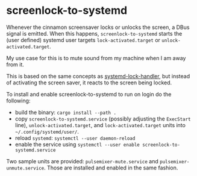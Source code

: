 # screenlock-to-systemd

Whenever the cinnamon screensaver locks or unlocks the screen, a DBus signal is emitted. When this happens, `screenlock-to-systemd` starts the (user defined) systemd user targets `lock-activated.target` or `unlock-activated.target`.

My use case for this is to mute sound from my machine when I am away from it.

This is based on the same concepts as [systemd-lock-handler](https://github.com/WhyNotHugo/systemd-lock-handler), but instead of activating the screen saver, it reacts to the screen being locked.

To install and enable screenlock-to-systemd to run on login do the
following:

- build the binary: `cargo install --path .`
- copy `screenlock-to-systemd.service` (possibly adjusting the `ExecStart` line), `unlock-activated.target`, and `lock-activated.target` units into `~/.config/systemd/user/`.
- reload `systemd`: `systemctl --user daemon-reload`
- enable the service using `systemctl --user enable screenlock-to-systemd.service`

Two sample units are provided: `pulsemixer-mute.service` and `pulsemixer-unmute.service`. Those are installed and enabled in the same fashion.
